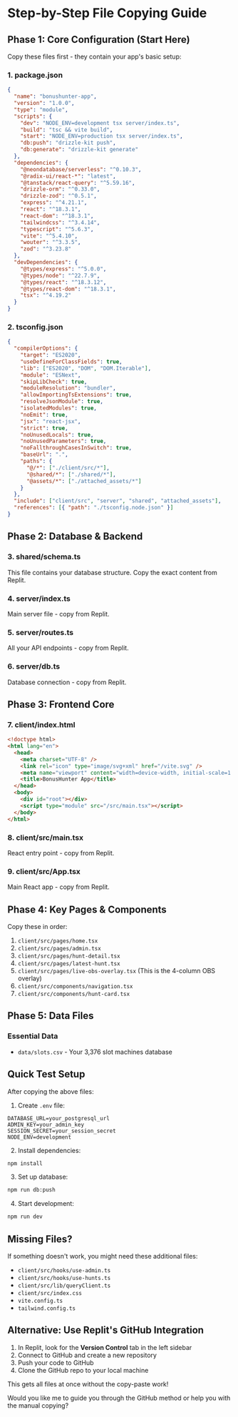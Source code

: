 # Step-by-Step File Copying Guide

## Phase 1: Core Configuration (Start Here)

Copy these files first - they contain your app's basic setup:

### 1. package.json
```json
{
  "name": "bonushunter-app",
  "version": "1.0.0",
  "type": "module",
  "scripts": {
    "dev": "NODE_ENV=development tsx server/index.ts",
    "build": "tsc && vite build",
    "start": "NODE_ENV=production tsx server/index.ts",
    "db:push": "drizzle-kit push",
    "db:generate": "drizzle-kit generate"
  },
  "dependencies": {
    "@neondatabase/serverless": "^0.10.3",
    "@radix-ui/react-*": "latest",
    "@tanstack/react-query": "^5.59.16",
    "drizzle-orm": "^0.33.0",
    "drizzle-zod": "^0.5.1",
    "express": "^4.21.1",
    "react": "^18.3.1",
    "react-dom": "^18.3.1",
    "tailwindcss": "^3.4.14",
    "typescript": "^5.6.3",
    "vite": "^5.4.10",
    "wouter": "^3.3.5",
    "zod": "^3.23.8"
  },
  "devDependencies": {
    "@types/express": "^5.0.0",
    "@types/node": "^22.7.9",
    "@types/react": "^18.3.12",
    "@types/react-dom": "^18.3.1",
    "tsx": "^4.19.2"
  }
}
```

### 2. tsconfig.json
```json
{
  "compilerOptions": {
    "target": "ES2020",
    "useDefineForClassFields": true,
    "lib": ["ES2020", "DOM", "DOM.Iterable"],
    "module": "ESNext",
    "skipLibCheck": true,
    "moduleResolution": "bundler",
    "allowImportingTsExtensions": true,
    "resolveJsonModule": true,
    "isolatedModules": true,
    "noEmit": true,
    "jsx": "react-jsx",
    "strict": true,
    "noUnusedLocals": true,
    "noUnusedParameters": true,
    "noFallthroughCasesInSwitch": true,
    "baseUrl": ".",
    "paths": {
      "@/*": ["./client/src/*"],
      "@shared/*": ["./shared/*"],
      "@assets/*": ["./attached_assets/*"]
    }
  },
  "include": ["client/src", "server", "shared", "attached_assets"],
  "references": [{ "path": "./tsconfig.node.json" }]
}
```

## Phase 2: Database & Backend

### 3. shared/schema.ts
This file contains your database structure. Copy the exact content from Replit.

### 4. server/index.ts
Main server file - copy from Replit.

### 5. server/routes.ts
All your API endpoints - copy from Replit.

### 6. server/db.ts
Database connection - copy from Replit.

## Phase 3: Frontend Core

### 7. client/index.html
```html
<!doctype html>
<html lang="en">
  <head>
    <meta charset="UTF-8" />
    <link rel="icon" type="image/svg+xml" href="/vite.svg" />
    <meta name="viewport" content="width=device-width, initial-scale=1.0" />
    <title>BonusHunter App</title>
  </head>
  <body>
    <div id="root"></div>
    <script type="module" src="/src/main.tsx"></script>
  </body>
</html>
```

### 8. client/src/main.tsx
React entry point - copy from Replit.

### 9. client/src/App.tsx
Main React app - copy from Replit.

## Phase 4: Key Pages & Components

Copy these in order:

1. `client/src/pages/home.tsx`
2. `client/src/pages/admin.tsx`
3. `client/src/pages/hunt-detail.tsx`
4. `client/src/pages/latest-hunt.tsx`
5. `client/src/pages/live-obs-overlay.tsx` (This is the 4-column OBS overlay)
6. `client/src/components/navigation.tsx`
7. `client/src/components/hunt-card.tsx`

## Phase 5: Data Files

### Essential Data
- `data/slots.csv` - Your 3,376 slot machines database

## Quick Test Setup

After copying the above files:

1. Create `.env` file:
```
DATABASE_URL=your_postgresql_url
ADMIN_KEY=your_admin_key
SESSION_SECRET=your_session_secret
NODE_ENV=development
```

2. Install dependencies:
```bash
npm install
```

3. Set up database:
```bash
npm run db:push
```

4. Start development:
```bash
npm run dev
```

## Missing Files?

If something doesn't work, you might need these additional files:
- `client/src/hooks/use-admin.ts`
- `client/src/hooks/use-hunts.ts`
- `client/src/lib/queryClient.ts`
- `client/src/index.css`
- `vite.config.ts`
- `tailwind.config.ts`

## Alternative: Use Replit's GitHub Integration

1. In Replit, look for the **Version Control** tab in the left sidebar
2. Connect to GitHub and create a new repository
3. Push your code to GitHub
4. Clone the GitHub repo to your local machine

This gets all files at once without the copy-paste work!

Would you like me to guide you through the GitHub method or help you with the manual copying?